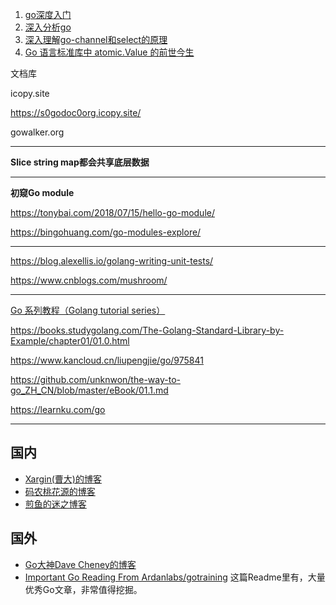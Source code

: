 1. [go深度入门](https://www.lijiaocn.com/go-detail/)
2. [深入分析go](https://www.w3cschool.cn/go_internals/)
3. [深入理解go-channel和select的原理](https://segmentfault.com/a/1190000020286676)
4. [Go 语言标准库中 atomic.Value 的前世今生](https://blog.betacat.io/post/golang-atomic-value-exploration/)

文档库

icopy.site

https://s0godoc0org.icopy.site/

gowalker.org

---

**Slice string map都会共享底层数据**

---


**初窥Go module**

https://tonybai.com/2018/07/15/hello-go-module/

https://bingohuang.com/go-modules-explore/

---



https://blog.alexellis.io/golang-writing-unit-tests/

https://www.cnblogs.com/mushroom/

---


[Go 系列教程（Golang tutorial series）](https://studygolang.com/subject/2)

https://books.studygolang.com/The-Golang-Standard-Library-by-Example/chapter01/01.0.html

https://www.kancloud.cn/liupengjie/go/975841

https://github.com/unknwon/the-way-to-go_ZH_CN/blob/master/eBook/01.1.md

https://learnku.com/go

---

## 国内

- [Xargin(曹大)的博客](http://xargin.com/)
- [码农桃花源的博客](https://qcrao.github.io/)
- [煎鱼的迷之博客](https://book.eddycjy.com/golang/)

## 国外

- [Go大神Dave Cheney的博客](https://dave.cheney.net/)
- [Important Go Reading From Ardanlabs/gotraining](https://github.com/ardanlabs/gotraining/blob/master/reading/README.md)
  这篇Readme里有，大量优秀Go文章，非常值得挖掘。

